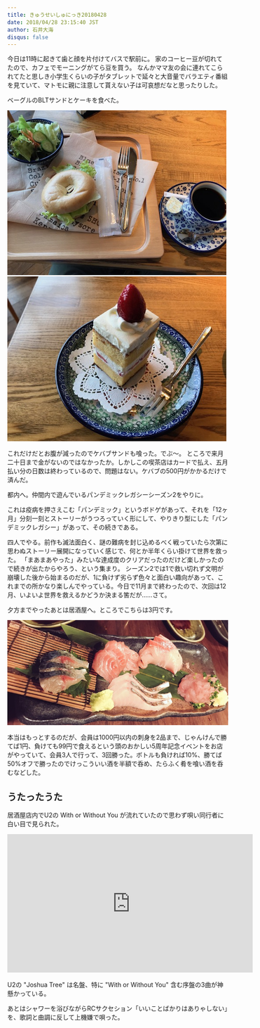 ```yaml
---
title: きゅうせいしゅにっき20180428
date: 2018/04/28 23:15:40 JST
author: 石井大海
disqus: false
---
```

今日は11時に起きて歯と顔を片付けてバスで駅前に。
家のコーヒー豆が切れてたので、カフェでモーニングがてら豆を買う。
なんかママ友の会に連れてこられてたと思しき小学生くらいの子がタブレットで延々と大音量でバラエティ番組を見ていて、マトモに親に注意して貰えない子は可哀想だなと思ったりした。

ベーグルのBLTサンドとケーキを食べた。

<img class="img-fluid img-thumbnail rounded mx-auto d-block" src="./20180428-imgs/breakfast.jpg">
<img class="img-fluid img-thumbnail rounded mx-auto d-block" src="./20180428-imgs/cake.jpg">

これだけだとお腹が減ったのでケバブサンドも喰った。でぶ〜。
ところで来月二十日まで金がないのではなかったか。しかしこの喫茶店はカードで払え、五月払い分の日数は終わっているので、問題はない。ケバブの500円がかかるだけで済んだ。

都内へ。仲間内で遊んでいるパンデミックレガシーシーズン2をやりに。

これは疫病を押さえこむ「パンデミック」というボドゲがあって、それを「12ヶ月」分刻一刻とストーリーがうつろっていく形にして、やりきり型にした「パンデミックレガシー」があって、その続きである。

[](asin:B074NZTH87)
[](asin:B00V7TH3S0)

四人でやる。前作も滅法面白く、謎の難病を封じ込めるべく戦っていたら次第に思わぬストーリー展開になっていく感じで、何とか半年くらい掛けて世界を救った。
「まあまあやった」みたいな達成度のクリアだったのだけど楽しかったので続きが出たからやろう、という集まり。
シーズン2では1で救い切れず文明が崩壊した後から始まるのだが、1に負けず劣らず色々と面白い趣向があって、これまでの所かなり楽しんでやっている。今日で11月まで終わったので、次回は12月、いよいよ世界を救えるかどうか決まる筈だが……さて。

夕方までやったあとは居酒屋へ。ところでこちらは3円です。

<img class="img-fluid img-thumbnail rounded mx-auto d-block" src="./20180428-imgs/3yen.jpg">

本当はもっとするのだが、会員は1000円以内の刺身を2品まで、じゃんけんで勝てば1円、負けても99円で食えるという頭のおかしい5周年記念イベントをお店がやっていて、会員3人で行って、3回勝った。ボトルも負ければ10%、勝てば50%オフで勝ったのでけっこういい酒を半額で呑め、たらふく肴を喰い酒を呑むなどした。

## うたったうた ##
居酒屋店内でU2の With or Without You が流れていたので思わず唄い同行者に白い目で見られた。

<iframe width="560" height="315" src="https://www.youtube.com/embed/XmSdTa9kaiQ" frameborder="0" allow="autoplay; encrypted-media" allowfullscreen></iframe>

U2の "Joshua Tree" は名盤、特に "With or Without You" 含む序盤の3曲が神懸かっている。

あとはシャワーを浴びながらRCサクセション「いいことばかりはありゃしない」を、歌詞と曲調に反して上機嫌で唄った。

